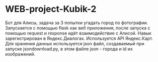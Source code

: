 # WEB-project-Kubik-2
Бот для Алисы, задача за 3 попытки угадать город по фотографии. 
Запускается с помощью flask как веб приложения, после запуска с помощью request и response идёт взаимодействие с Алисой.
Навык зарегистрирован в Яндекс.Диалогах. 
Используется API Яндекс.Карт.
Для хранения данных используется json файл, создаваемый при запуске jsondownload.py, в этом файле json - города и id их изображений.
